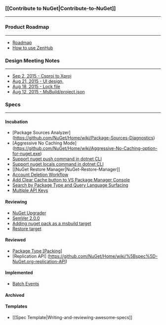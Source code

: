 ### [[Contribute to NuGet|Contribute-to-NuGet]]
***

### Product Roadmap
***

* [Roadmap](https://github.com/NuGet/Home/wiki/Roadmap)
* [How to use ZenHub](https://www.zenhub.io/)

### Design Meeting Notes
***
* [Sep 2, 2015 - Csproj to Xproj](https://github.com/NuGet/Home/wiki/Csproj-to-Xproj-reference-design-meeting-notes-September-2,-2015)
* [Aug 21, 2015 - UI design, ](https://github.com/NuGet/Home/wiki/NuGet-UI-design-meeting-notes-August-21,-2015)
* [Aug 18, 2015 - Lock file](https://github.com/NuGet/Home/wiki/Lock-file-design-meeting-notes---August-18,-2015)
* [Aug 12, 2015 - MsBuild/project.json](https://github.com/NuGet/Home/wiki/MsBuild---project.json---xunit-Design-meeting-notes-August,-12-2015)

### Specs

***

#### Incubation 
* [Package Sources Analyzer] (https://github.com/NuGet/Home/wiki/Package-Sources-Diagnostics)
* [Aggressive No Caching Mode] (https://github.com/NuGet/Home/wiki/Aggressive-No-Caching-option-for-nuget.exe)
* [Support nuget push command in dotnet CLI](https://github.com/NuGet/Home/wiki/Support-nuget-push-scenarios-in-dotnet-CLI)
* [Support nuget locals command in dotnet CLI](https://github.com/NuGet/Home/wiki/Support-locals-command-in-dotnet-cli)
* [[NuGet Restore Manager|NuGet-Restore-Manager]]
* [Account Deletion Workflow](https://github.com/NuGet/Home/wiki/NuGet-Account-Deletion-Workflow)
* [Add Clear Cache button to VS Package Manager Console](https://github.com/NuGet/Home/wiki/Add-Clear-Cache-button-to-VS-Package-Manager-options)
* [Search by Package Type and Query Language Surfacing](https://github.com/NuGet/Home/wiki/Search-by-Package-Type-and-Query-Language-Surfacing)
* [Multiple API Keys](https://github.com/NuGet/Home/wiki/Multiple-API-Keys)

#### Reviewing
* [NuGet Upgrader](https://github.com/NuGet/Home/wiki/NuGet-Upgrader:-Helping-to-move-to-NuGet-3.0)
* [SemVer 2.0.0](https://github.com/NuGet/Home/wiki/SemVer-2.0.0-support)
* [Adding nuget pack as a msbuild target](https://github.com/NuGet/Home/wiki/Adding-nuget-pack-as-a-msbuild-target)
* [Restore target](https://github.com/NuGet/Home/wiki/%5BSpec%5D-MSBuild-restore-target)

#### Reviewed
* [Package Type \[Packing\]](https://github.com/NuGet/Home/wiki/Package-Type-%5BPacking%5D)
* [Replication API] (https://github.com/NuGet/Home/wiki/%5Bspec%5D-NuGet.org-replication-API)

#### Implemented
* [Batch Events](https://github.com/NuGet/Home/wiki/Batch-Events)

#### Archived

#### Templates
* [[Spec Template|Writing-and-reviewing-awesome-specs]]
